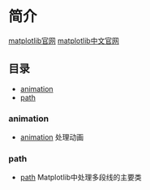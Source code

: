 # 简介
[matplotlib官网](https://matplotlib.org/)
[matplotlib中文官网](https://www.matplotlib.org.cn/)
## 目录
- [animation](#animation)
- [path](#path)
### animation
- [animation](animation/README.md)
处理动画
### path
- [path](path/README.md)
Matplotlib中处理多段线的主要类





